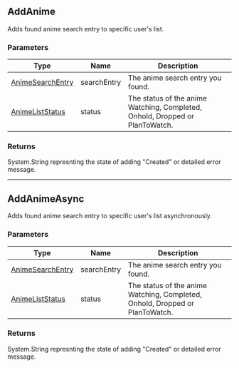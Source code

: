 ## AddAnime
Adds found anime search entry to specific user's list.

### Parameters

| Type | Name | Description |
| ---- | ---- | ----------- |
| [AnimeSearchEntry] | searchEntry | The anime search entry you found.|
| [AnimeListStatus] | status | The status of the anime Watching, Completed, Onhold, Dropped or PlanToWatch. |

### Returns
System.String represnting the state of adding "Created" or detailed error message.

----------

## AddAnimeAsync
Adds found anime search entry to specific user's list asynchronously.

### Parameters

| Type | Name | Description |
| ---- | ---- | ----------- |
| [AnimeSearchEntry] | searchEntry | The anime search entry you found.|
| [AnimeListStatus] | status | The status of the anime Watching, Completed, Onhold, Dropped or PlanToWatch. |

### Returns
System.String represnting the state of adding "Created" or detailed error message.

[AnimeSearchEntry]: <https://github.com/i3dprogrammer/myanimelistAPI-wrapper/blob/master/docs/Dto/AnimeSearch.md#animesearchentry>
[AnimeListStatus]: <https://github.com/i3dprogrammer/myanimelistAPI-wrapper/blob/master/docs/Enumerations.md#animeliststatus>
